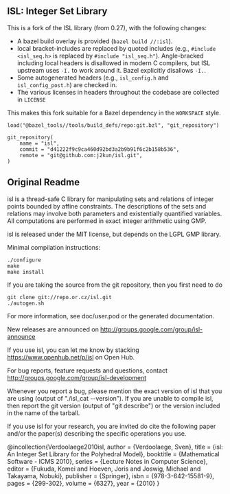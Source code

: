 ## ISL: Integer Set Library

This is a fork of the ISL library (from 0.27), with the following changes:

- A bazel build overlay is provided (`bazel build //:isl`).
- local bracket-includes are replaced by quoted includes (e.g., `#include
  <isl_seq.h>` is replaced by `#include "isl_seq.h"`). Angle-bracked including
  local headers is disallowed in modern C compilers, but ISL upstream uses `-I.`
  to work around it. Bazel explicitly disallows `-I.`.
- Some autogenerated headers (e.g., `isl_config.h` and `isl_config_post.h`)
  are checked in.
- The various licenses in headers throughout the codebase are collected in
  `LICENSE`

This makes this fork suitable for a Bazel dependency in the `WORKSPACE` style.

```
load("@bazel_tools//tools/build_defs/repo:git.bzl", "git_repository")

git_repository(
    name = "isl",
    commit = "d41222f9c9ca460d92bd3a2b9b91f6c2b158b536",
    remote = "git@github.com:j2kun/isl.git",
)
```

## Original Readme

isl is a thread-safe C library for manipulating sets and relations
of integer points bounded by affine constraints.  The descriptions of
the sets and relations may involve both parameters and existentially
quantified variables.  All computations are performed in exact integer
arithmetic using GMP.

isl is released under the MIT license, but depends on the LGPL GMP
library.

Minimal compilation instructions:

	./configure
	make
	make install

If you are taking the source from the git repository, then you first
need to do

	git clone git://repo.or.cz/isl.git
	./autogen.sh

For more information, see doc/user.pod or the generated documentation.

New releases are announced on http://groups.google.com/group/isl-announce

If you use isl, you can let me know by stacking
https://www.openhub.net/p/isl on Open Hub.

For bug reports, feature requests and questions,
contact http://groups.google.com/group/isl-development

Whenever you report a bug, please mention the exact version of isl
that you are using (output of "./isl_cat --version").  If you are unable
to compile isl, then report the git version (output of "git describe")
or the version included in the name of the tarball.

If you use isl for your research, you are invited do cite
the following paper and/or the paper(s) describing the specific
operations you use.

@incollection{Verdoolaege2010isl,
   author = {Verdoolaege, Sven},
   title = {isl: An Integer Set Library for the Polyhedral Model},
   booktitle = {Mathematical Software - ICMS 2010},
   series = {Lecture Notes in Computer Science},
   editor = {Fukuda, Komei and Hoeven, Joris and Joswig, Michael and
		Takayama, Nobuki},
   publisher = {Springer},
   isbn = {978-3-642-15581-9},
   pages = {299-302},
   volume = {6327},
   year = {2010}
}
